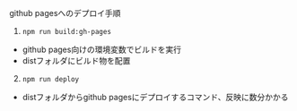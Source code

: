 github pagesへのデプロイ手順
1. `npm run build:gh-pages`
  - github pages向けの環境変数でビルドを実行
  - distフォルダにビルド物を配置
2. `npm run deploy`
  - distフォルダからgithub pagesにデプロイするコマンド、反映に数分かかる
  